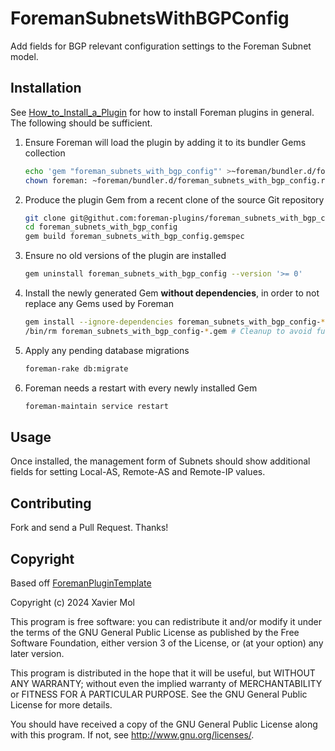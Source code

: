 # ForemanSubnetsWithBGPConfig

Add fields for BGP relevant configuration settings to the Foreman Subnet model.

## Installation

See [How_to_Install_a_Plugin](https://www.theforeman.org/plugins/#2.Installation)
for how to install Foreman plugins in general. The following should be sufficient.

1. Ensure Foreman will load the plugin by adding it to its bundler Gems collection
    ```bash
    echo 'gem "foreman_subnets_with_bgp_config"' >~foreman/bundler.d/foreman_subnets_with_bgp_config.rb
    chown foreman: ~foreman/bundler.d/foreman_subnets_with_bgp_config.rb
    ```
1. Produce the plugin Gem from a recent clone of the source Git repository
    ```bash
    git clone git@githut.com:foreman-plugins/foreman_subnets_with_bgp_config.git
    cd foreman_subnets_with_bgp_config
    gem build foreman_subnets_with_bgp_config.gemspec
    ```
1. Ensure no old versions of the plugin are installed
    ```bash
    gem uninstall foreman_subnets_with_bgp_config --version '>= 0'
    ```
1. Install the newly generated Gem **without dependencies**, in order to not replace any Gems used by Foreman
    ```bash
    gem install --ignore-dependencies foreman_subnets_with_bgp_config-*.gem
    /bin/rm foreman_subnets_with_bgp_config-*.gem # Cleanup to avoid future conflicts
    ```
1. Apply any pending database migrations
    ```bash
    foreman-rake db:migrate
    ```
1. Foreman needs a restart with every newly installed Gem
    ```bash
    foreman-maintain service restart
    ```

## Usage

Once installed, the management form of Subnets should show additional
fields for setting Local-AS, Remote-AS and Remote-IP values.

## Contributing

Fork and send a Pull Request. Thanks!

## Copyright

Based off [ForemanPluginTemplate](https://github.com/theforeman/foreman_plugin_template)

Copyright (c) 2024 Xavier Mol

This program is free software: you can redistribute it and/or modify
it under the terms of the GNU General Public License as published by
the Free Software Foundation, either version 3 of the License, or
(at your option) any later version.

This program is distributed in the hope that it will be useful,
but WITHOUT ANY WARRANTY; without even the implied warranty of
MERCHANTABILITY or FITNESS FOR A PARTICULAR PURPOSE.  See the
GNU General Public License for more details.

You should have received a copy of the GNU General Public License
along with this program.  If not, see <http://www.gnu.org/licenses/>.
